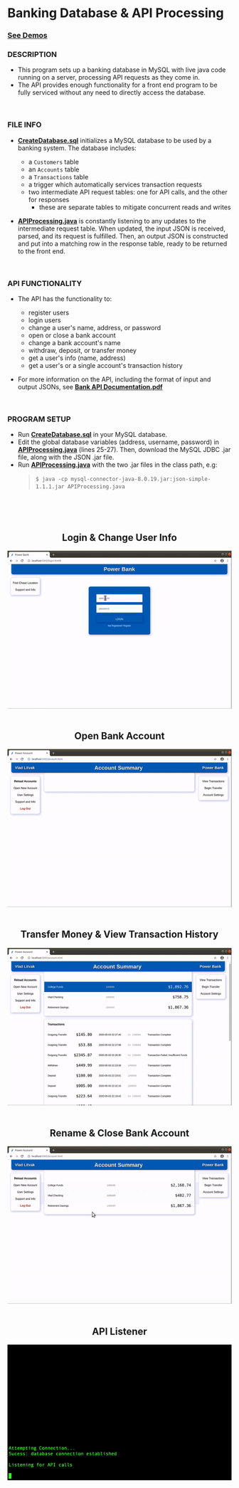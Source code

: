 # Banking Database & API Processing

### [See Demos](#login--change-user-info)

### DESCRIPTION

- This program sets up a banking database in MySQL with live java code running on a server, processing API requests as they come in.
- The API provides enough functionality for a front end program to be fully serviced without any need to directly access the database.
<br>

### FILE INFO

- [**CreateDatabase.sql**](CreateDatabase.sql) initializes a MySQL database to be used by a banking system. The database includes:
  - a `Customers` table
  - an `Accounts` table
  - a `Transactions` table
  - a trigger which automatically services transaction requests
  - two intermediate API request tables: one for API calls, and the other for responses
    - these are separate tables to mitigate concurrent reads and writes

- [**APIProcessing.java**](APIProcessing.java) is constantly listening to any updates to the intermediate request table. When updated, the input JSON is received, parsed, and its request is fulfilled. Then, an output JSON is constructed and put into a matching row in the response table, ready to be returned to the front end. 
<br>

### API FUNCTIONALITY
  
- The API has the functionality to: 
  - register users
  - login users
  - change a user's name, address, or password
  - open or close a bank account
  - change a bank account's name
  - withdraw, deposit, or transfer money
  - get a user's info (name, address)
  - get a user's or a single account's transaction history

- For more information on the API, including the format of input and output JSONs, see [**Bank API Documentation.pdf**](Bank%20API%20Documentation.pdf)
<br>

### PROGRAM SETUP

- Run [**CreateDatabase.sql**](CreateDatabase.sql) in your MySQL database.
- Edit the global database variables (address, username, password) in [**APIProcessing.java**](APIProcessing.java) (lines 25-27). Then, download the MySQL JDBC .jar file, along with the JSON .jar file.
- Run [**APIProcessing.java**](APIProcessing.java) with the two .jar files in the class path, e.g:
  > `$ java -cp mysql-connector-java-8.0.19.jar:json-simple-1.1.1.jar APIProcessing.java`
<br>
<br>


<div align="center">
  <br>
  <h2>Login & Change User Info</h2>
  <img src="demos/Login_And_Change_User_Info.gif" alt="Login And Change User Info">
  <br>
  <br>
  <h2>Open Bank Account</h2>
  <img src="demos/Open_Bank_Account.gif" alt="Open Bank Account">
  <br>
  <br>
  <h2>Transfer Money & View Transaction History</h2>
  <img src="demos/Transfer_Money_And_View_Transaction_History.gif" alt="Transfer Money And View Transaction History">
  <br>
  <br>
  <h2>Rename & Close Bank Account</h2>
  <img src="demos/Rename_And_Close_Bank_Account.gif" alt="Rename And Close Bank Account">
  <br>
  <br>
  <h2>API Listener</h2>
  <img src="demos/API_Listener.gif" alt="API Listener">
</div>
